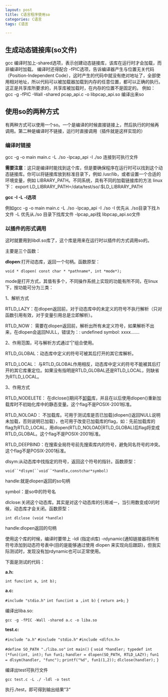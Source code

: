 ```yaml
---
layout: post
title: C语言程序使用so
categories: C语言 
tags: C语言

---
```


## 生成动态链接库(so文件)

gcc 编译时加上-shared选项，表示创建动态链接库，该库在运行时才会加载，而非编译时加载。
编译时还得配合 -fPIC选项，告诉编译器产生与位置无关代码（Position-Independent Code），这时产生的代码中就没有绝对地址了，全部使用相对地址，所以代码可以被加载器加载到内存的任意位置，都可以正确的执行。这正是共享库所要求的，共享库被加载时，在内存的位置不是固定的。
例如：
gcc -g -fPIC -Wall -shared pcap_api.c -o libpcap_api.so 编译出来so

## 使用so的两种方式

有两种方式可以使用一个so。一个是编译的时候直接链接上，然后执行的时候再调用。第二种是编译时不链接，运行时直接调用（插件就是这样实现的）

### 编译时链接

gcc -g -o main main.c -L ./so -lpcap_api -I ./so 连接到可执行文件

**需要注意**：这只是编译时能找到这个库，但是要确保程序在运行时可以找到这个动态链接库。你可以将链接库放到标准目录下，例如 /usr/lib，或者设置一个合适的环境变量，例如 LIBRARY_PATH。不同系统，具有不同的加载链接库的方法
linux 下：
export LD_LIBRARY_PATH=/data/test/so/:$LD_LIBRARY_PATH

**gcc -I -L -l选项**

例如gcc -g -o main main.c -L ./so -lpcap_api -I ./so
-I 优先从 ./so目录下找.h文件
-L 优先从./so 目录下找库文件
-lpcap_api找 libpcap_api.so文件

### 以插件的形式调用

这时就要用到libdl.so库了，这个库是用来在运行时以插件的方式调用so的。

主要是三个函数：

**dlopen**:打开动态库，返回一个句柄。函数原型：

`void * dlopen( const char * *pathname*, int *mode*);`

mode是打开方式，其值有多个，不同操作系统上实现的功能有所不同，在linux下，按功能可分为三类：

1、解析方式

RTLD_LAZY：在dlopen返回前，对于动态库中的未定义的符号不执行解析（只对函数引用有效，对于变量引用总是立即解析）。

RTLD_NOW： 需要在dlopen返回前，解析出所有未定义符号，如果解析不出来，在dlopen会返回NULL，错误为：: undefined symbol: xxxx.......

2、作用范围，可与解析方式通过“|”组合使用。

RTLD_GLOBAL：动态库中定义的符号可被其后打开的其它库解析。

RTLD_LOCAL： 与RTLD_GLOBAL作用相反，动态库中定义的符号不能被其后打开的其它库重定位。如果没有指明是RTLD_GLOBAL还是RTLD_LOCAL，则缺省为RTLD_LOCAL。

3、作用方式

RTLD_NODELETE： 在dlclose()期间不[卸载](https://baike.baidu.com/item/卸载)库，并且在以后使用dlopen()重新加载库时不初始化库中的静态变量。这个flag不是POSIX-2001标准。

RTLD_NOLOAD： 不加载库。可用于测试库是否已加载(dlopen()返回NULL说明未加载，否则说明已加载），也可用于改变已加载库的flag，如：先前加载库的flag为RTLD_LOCAL，用dlopen(RTLD_NOLOAD|RTLD_GLOBAL)后flag将变成RTLD_GLOBAL。这个flag不是POSIX-2001标准。

RTLD_DEEPBIND：在搜索全局符号前先搜索库内的符号，避免同名符号的冲突。这个flag不是POSIX-2001标准。



dlsym:从动态库中找指定的符号，返回这个符号的指针。函数原型：

`void``*dlsym(``void``*handle,constchar*symbol)`

handle:就是dlopen返回的so句柄

symbol：是so中的符号名



dlclose:关闭这个动态库。其实是对这个动态库的引用减一，当引用数变成0的时候，动态库才会关闭。函数原型：

`int dlclose (void *handle)`

handle:dlopen返回的句柄



使用这个库的时候，编译时要带上 -ldl (指定dl库) -rdynamic(通知链接器将所有符号添加到动态符号表中(目的是能够通过使用 dlopen 来实现向后跟踪)，但我实际测试时，发现没有加rdynamic也可以正常使用。

下面是测试的代码：

**a.h:**

`int func(int a, int b);`

**a.c:**

`#include "stdio.h"`
`int func(int a ,int b)`
`{`
    `return a+b;`
`}`

编译出liba.so:

`gcc -g -fPIC -Wall -shared a.c -o liba.so`



**test.c:**

`#include "a.h"`
`#include "stdio.h"`
`#include <dlfcn.h>`

`#define SO_PATH "./liba.so"`
`int main()`
`{`
    `void *handler;
    typedef int (*fun)(int, int);`
    `fun fun1;`
    `handler = dlopen(SO_PATH, RTLD_LAZY);`
    `fun1 = dlsym(handler, "func");`
    `printf("%d", fun1(1,2));`
    `dlclose(handler);`
`}`

编译出test可执行文件

`gcc test.c -L ./ -ldl -o test`

执行./test，即可得到输出结果”3“